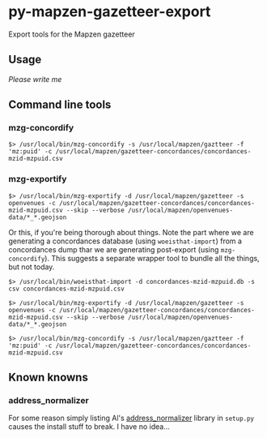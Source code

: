 # py-mapzen-gazetteer-export

Export tools for the Mapzen gazetteer

## Usage

_Please write me_

## Command line tools

### mzg-concordify

	$> /usr/local/bin/mzg-concordify -s /usr/local/mapzen/gaztteer -f 'mz:puid' -c /usr/local/mapzen/gazetteer-concordances/concordances-mzid-mzpuid.csv

### mzg-exportify

	$> /usr/local/bin/mzg-exportify -d /usr/local/mapzen/gazetteer -s openvenues -c /usr/local/mapzen/gazetteer-concordances/concordances-mzid-mzpuid.csv --skip --verbose /usr/local/mapzen/openvenues-data/*_*.geojson


Or this, if you're being thorough about things. Note the part where we are generating a concordances database (using `woeisthat-import`) from a concordances dump thar we are generating post-export (using `mzg-concordify`). This suggests a separate wrapper tool to bundle all the things, but not today.

	$> /usr/local/bin/woeisthat-import -d concordances-mzid-mzpuid.db -s csv concordances-mzid-mzpuid.csv

	$> /usr/local/bin/mzg-exportify -d /usr/local/mapzen/gazetteer -s openvenues -c /usr/local/mapzen/gazetteer-concordances/concordances-mzid-mzpuid.csv --skip --verbose /usr/local/mapzen/openvenues-data/*_*.geojson

	$> /usr/local/bin/mzg-concordify -s /usr/local/mapzen/gaztteer -f 'mz:puid' -c /usr/local/mapzen/gazetteer-concordances/concordances-mzid-mzpuid.csv

## Known knowns

### address_normalizer

For some reason simply listing Al's [address_normalizer](https://github.com/openvenues/address_normalizer) library in `setup.py` causes the install stuff to break. I have no idea...
